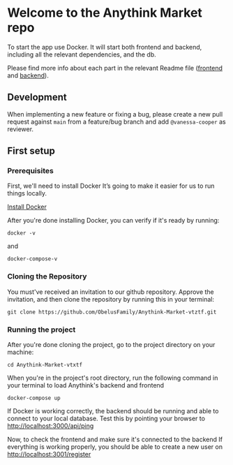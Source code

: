 # Welcome to the Anythink Market repo

To start the app use Docker. It will start both frontend and backend, including all the relevant dependencies, and the db.

Please find more info about each part in the relevant Readme file ([frontend](frontend/readme.md) and [backend](backend/README.md)).

## Development

When implementing a new feature or fixing a bug, please create a new pull request against `main` from a feature/bug branch and add `@vanessa-cooper` as reviewer.

## First setup

### Prerequisites
First, we'll need to install Docker
It’s going to make it easier for us to run things locally.

  [Install Docker](https://docs.docker.com/get-docker/)

After you're done installing Docker, you can verify if it's ready by running:
  
    docker -v
  
and

    docker-compose-v

### Cloning the Repository

You must've received an invitation to our github repository.
Approve the invitation, and then clone the repository by running this in your terminal:

    git clone https://github.com/ObelusFamily/Anythink-Market-vtztf.git

### Running the project

After you're done cloning the project, go to the project directory on your machine:

    cd Anythink-Market-vtxtf

When you're in the project's root directory,
run the following command in your terminal to load Anythink's backend and frontend

    docker-compose up

If Docker is working correctly, the backend should be running and able to connect to your local database.
Test this by pointing your browser to <http://localhost:3000/api/ping>

Now, to check the frontend and make sure it's connected to the backend
If everything is working properly,
you should be able to create a new user on <http://localhost:3001/register>

